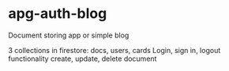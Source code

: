 # apg-auth-blog

Document storing app or simple blog

3 collections in firestore: docs, users, cards
Login, sign in, logout functionality
create, update, delete document

